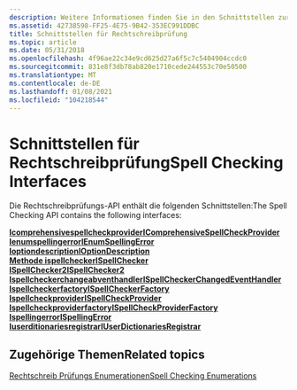 ```yaml
---
description: Weitere Informationen finden Sie in den Schnittstellen zur Rechtschreibprüfung.
ms.assetid: 42738598-FF25-4E75-9B42-353EC991DDBC
title: Schnittstellen für Rechtschreibprüfung
ms.topic: article
ms.date: 05/31/2018
ms.openlocfilehash: 4f96ae22c34e9cd625d27a6f5c7c5404904ccdc0
ms.sourcegitcommit: 831e8f3db78ab820e1710cede244553c70e50500
ms.translationtype: MT
ms.contentlocale: de-DE
ms.lasthandoff: 01/08/2021
ms.locfileid: "104218544"
---
```

# <a name="spell-checking-interfaces"></a><span data-ttu-id="23376-103">Schnittstellen für Rechtschreibprüfung</span><span class="sxs-lookup"><span data-stu-id="23376-103">Spell Checking Interfaces</span></span>

<span data-ttu-id="23376-104">Die Rechtschreibprüfungs-API enthält die folgenden Schnittstellen:</span><span class="sxs-lookup"><span data-stu-id="23376-104">The Spell Checking API contains the following interfaces:</span></span>

<dl>

[<span data-ttu-id="23376-105">**Icomprehensivespellcheckprovider**</span><span class="sxs-lookup"><span data-stu-id="23376-105">**IComprehensiveSpellCheckProvider**</span></span>](/windows/desktop/api/spellcheckprovider/nn-spellcheckprovider-icomprehensivespellcheckprovider)  
[<span data-ttu-id="23376-106">**Ienumspellingerror**</span><span class="sxs-lookup"><span data-stu-id="23376-106">**IEnumSpellingError**</span></span>](/windows/desktop/api/Spellcheck/nn-spellcheck-ienumspellingerror)  
[<span data-ttu-id="23376-107">**Ioptiondescription**</span><span class="sxs-lookup"><span data-stu-id="23376-107">**IOptionDescription**</span></span>](/windows/desktop/api/Spellcheck/nn-spellcheck-ioptiondescription)  
[<span data-ttu-id="23376-108">**Methode ispellchecker**</span><span class="sxs-lookup"><span data-stu-id="23376-108">**ISpellChecker**</span></span>](/windows/desktop/api/Spellcheck/nn-spellcheck-ispellchecker)  
[<span data-ttu-id="23376-109">**ISpellChecker2**</span><span class="sxs-lookup"><span data-stu-id="23376-109">**ISpellChecker2**</span></span>](/windows/desktop/api/Spellcheck/nn-spellcheck-ispellchecker2)  
[<span data-ttu-id="23376-110">**Ispellcheckerchangeabventhandler**</span><span class="sxs-lookup"><span data-stu-id="23376-110">**ISpellCheckerChangedEventHandler**</span></span>](/windows/desktop/api/Spellcheck/nn-spellcheck-ispellcheckerchangedeventhandler)  
[<span data-ttu-id="23376-111">**Ispellcheckerfactory**</span><span class="sxs-lookup"><span data-stu-id="23376-111">**ISpellCheckerFactory**</span></span>](/windows/desktop/api/Spellcheck/nn-spellcheck-ispellcheckerfactory)  
[<span data-ttu-id="23376-112">**Ispellcheckprovider**</span><span class="sxs-lookup"><span data-stu-id="23376-112">**ISpellCheckProvider**</span></span>](/windows/desktop/api/Spellcheckprovider/nn-spellcheckprovider-ispellcheckprovider)  
[<span data-ttu-id="23376-113">**Ispellcheckproviderfactory**</span><span class="sxs-lookup"><span data-stu-id="23376-113">**ISpellCheckProviderFactory**</span></span>](/windows/desktop/api/Spellcheckprovider/nn-spellcheckprovider-ispellcheckproviderfactory)  
[<span data-ttu-id="23376-114">**Ispellingerror**</span><span class="sxs-lookup"><span data-stu-id="23376-114">**ISpellingError**</span></span>](/windows/desktop/api/Spellcheck/nn-spellcheck-ispellingerror)  
[<span data-ttu-id="23376-115">**Iuserditionariesregistrar**</span><span class="sxs-lookup"><span data-stu-id="23376-115">**IUserDictionariesRegistrar**</span></span>](/windows/desktop/api/Spellcheck/nn-spellcheck-iuserdictionariesregistrar)  
</dl>

## <a name="related-topics"></a><span data-ttu-id="23376-116">Zugehörige Themen</span><span class="sxs-lookup"><span data-stu-id="23376-116">Related topics</span></span>

<dl> <dt>

[<span data-ttu-id="23376-117">Rechtschreib Prüfungs Enumerationen</span><span class="sxs-lookup"><span data-stu-id="23376-117">Spell Checking Enumerations</span></span>](spell-checker-enumerations.md)
</dt> </dl>

 

 



